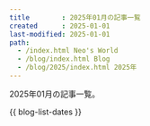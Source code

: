 ```yaml
---
title        : 2025年01月の記事一覧
created      : 2025-01-01
last-modified: 2025-01-01
path:
  - /index.html Neo's World
  - /blog/index.html Blog
  - /blog/2025/index.html 2025年
---
```


2025年01月の記事一覧。

{{ blog-list-dates }}
